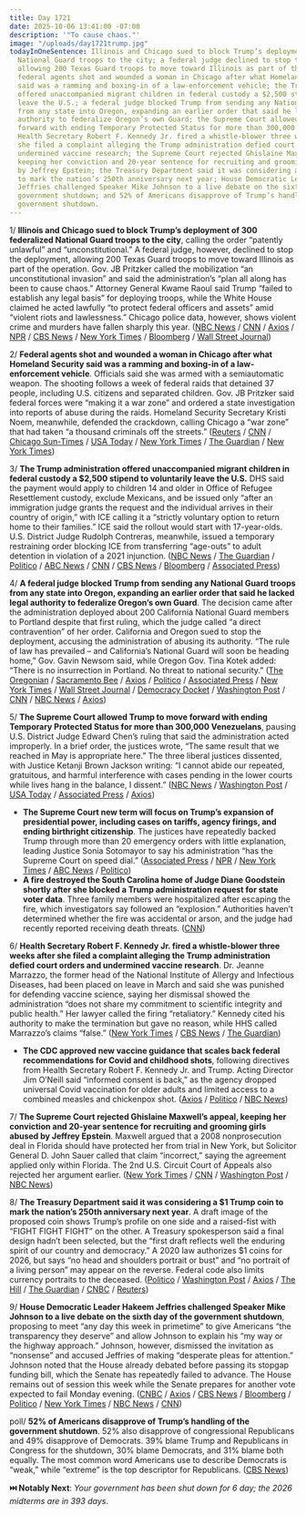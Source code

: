 ```yaml
---
title: Day 1721
date: 2025-10-06 13:41:00 -07:00
description: '"To cause chaos."'
image: "/uploads/day1721trump.jpg"
todayInOneSentence: Illinois and Chicago sued to block Trump’s deployment of 300 federalized
  National Guard troops to the city; a federal judge declined to stop the deployment,
  allowing 200 Texas Guard troops to move toward Illinois as part of the operation;
  federal agents shot and wounded a woman in Chicago after what Homeland Security
  said was a ramming and boxing-in of a law-enforcement vehicle; the Trump administration
  offered unaccompanied migrant children in federal custody a $2,500 stipend to voluntarily
  leave the U.S.; a federal judge blocked Trump from sending any National Guard troops
  from any state into Oregon, expanding an earlier order that said he lacked legal
  authority to federalize Oregon’s own Guard; the Supreme Court allowed Trump to move
  forward with ending Temporary Protected Status for more than 300,000 Venezuelans;
  Health Secretary Robert F. Kennedy Jr. fired a whistle-blower three weeks after
  she filed a complaint alleging the Trump administration defied court orders and
  undermined vaccine research; the Supreme Court rejected Ghislaine Maxwell’s appeal,
  keeping her conviction and 20-year sentence for recruiting and grooming girls abused
  by Jeffrey Epstein; the Treasury Department said it was considering a $1 Trump coin
  to mark the nation’s 250th anniversary next year; House Democratic Leader Hakeem
  Jeffries challenged Speaker Mike Johnson to a live debate on the sixth day of the
  government shutdown; and 52% of Americans disapprove of Trump’s handling of the
  government shutdown.
---
```


1/ **Illinois and Chicago sued to block Trump’s deployment of 300 federalized National Guard troops to the city**, calling the order “patently unlawful” and “unconstitutional.” A federal judge, however, declined to stop the deployment, allowing 200 Texas Guard troops to move toward Illinois as part of the operation. Gov. JB Pritzker called the mobilization “an unconstitutional invasion” and said the administration’s “plan all along has been to cause chaos.” Attorney General Kwame Raoul said Trump “failed to establish any legal basis” for deploying troops, while the White House claimed he acted lawfully “to protect federal officers and assets” amid “violent riots and lawlessness.” Chicago police data, however, shows violent crime and murders have fallen sharply this year. ([NBC News](https://www.nbcnews.com/politics/trump-administration/illinois-sues-trump-administration-national-guard-deployment-chicago-rcna235900) / [CNN](https://www.cnn.com/2025/10/06/us/illinois-national-guard-trump-lawsuit) / [Axios](https://www.axios.com/2025/10/06/trump-chicago-national-guard-lawsuit-jb-pritzker) / [NPR](https://www.npr.org/2025/10/05/nx-s1-5563170/trump-national-guard-chicago-portland-illinois-oregon-pritzker) / [CBS News](https://www.cbsnews.com/chicago/news/illinois-lawsuit-trump-national-guard-chicago/) / [New York Times](https://www.nytimes.com/live/2025/10/06/us/national-guard-trump-oregon-chicago) / [Bloomberg](https://www.bloomberg.com/news/articles/2025-10-06/illinois-sues-to-block-national-guard-deployment-to-chicago-area) / [Wall Street Journal](https://www.wsj.com/us-news/illinois-trump-chicago-national-guard-lawsuit-d91f18b6))

2/ **Federal agents shot and wounded a woman in Chicago after what Homeland Security said was a ramming and boxing-in of a law-enforcement vehicle**. Officials said she was armed with a semiautomatic weapon. The shooting follows a week of federal raids that detained 37 people, including U.S. citizens and separated children. Gov. JB Pritzker said federal forces were “making it a war zone” and ordered a state investigation into reports of abuse during the raids. Homeland Security Secretary Kristi Noem, meanwhile, defended the crackdown, calling Chicago a “war zone” that had taken “a thousand criminals off the streets.” ([Reuters](https://www.reuters.com/world/us/border-patrol-agents-shoot-woman-chicago-protesters-confront-immigration-2025-10-04/) / [CNN](https://www.cnn.com/2025/10/03/us/chicago-apartment-ice-raid) / [Chicago Sun-Times](https://chicago.suntimes.com/news/2025/10/04/shooting-involving-federal-agents-in-brighton-park-under-investigation) / [USA Today](https://www.usatoday.com/picture-gallery/news/nation/2025/10/03/ice-raid-chicago-apartment-building-aftermath-photos/86499681007/) / [New York Times](https://www.nytimes.com/2025/10/04/us/federal-agent-shooting-chicago.html) / [The Guardian](https://www.theguardian.com/us-news/2025/oct/05/trump-kristi-noem-chicago-national-guard) / [New York Times](https://www.nytimes.com/2025/10/05/us/politics/pritzker-chicago-immigration.html))

3/ **The Trump administration offered unaccompanied migrant children in federal custody a $2,500 stipend to voluntarily leave the U.S.** DHS said the payment would apply to children 14 and older in Office of Refugee Resettlement custody, exclude Mexicans, and be issued only “after an immigration judge grants the request and the individual arrives in their country of origin,” with ICE calling it a “strictly voluntary option to return home to their families.” ICE said the rollout would start with 17-year-olds. U.S. District Judge Rudolph Contreras, meanwhile, issued a temporary restraining order blocking ICE from transferring “age-outs” to adult detention in violation of a 2021 injunction. ([NBC News](https://www.nbcnews.com/news/us-news/trump-administration-offering-unaccompanied-migrant-children-2500-self-rcna235574) / [The Guardian](https://www.theguardian.com/us-news/2025/oct/04/immigrant-children-ice-detention-ruling) / [Politico](https://www.politico.com/news/2025/10/04/ice-minors-detention-deportation-00594267) / [ABC News](https://abcnews.go.com/US/dhs-offering-2500-stipend-unaccompanied-migrant-children-deport/story?id=126200603) / [CNN](https://www.cnn.com/2025/10/03/politics/unaccompanied-migrant-kids-payments) / [CBS News](https://www.cbsnews.com/news/us-immigration-migrant-teens-2500-self-deportation/) / [Bloomberg](https://www.bloomberg.com/news/articles/2025-10-03/us-to-offer-migrant-teenagers-2-500-to-voluntarily-return-home) / [Associated Press](https://apnews.com/article/ice-immigration-orr-shelters-b855b5a03a6be3ba62662a5999a5984f))

4/ **A federal judge blocked Trump from sending any National Guard troops from any state into Oregon, expanding an earlier order that said he lacked legal authority to federalize Oregon’s own Guard**. The decision came after the administration deployed about 200 California National Guard members to Portland despite that first ruling, which the judge called “a direct contravention” of her order. California and Oregon sued to stop the deployment, accusing the administration of abusing its authority. “The rule of law has prevailed – and California’s National Guard will soon be heading home,” Gov. Gavin Newsom said, while Oregon Gov. Tina Kotek added: “There is no insurrection in Portland. No threat to national security.”  ([The Oregonian](https://www.oregonlive.com/politics/2025/10/judge-issues-new-broader-order-barring-any-national-guard-from-being-relocating-to-oregon.html) / [Sacramento Bee](https://www.sacbee.com/news/politics-government/capitol-alert/article312391589.html) / [Axios](https://www.axios.com/2025/10/06/trump-sued-california-oregon-national-guard-troops) / [Politico](https://www.politico.com/news/2025/10/05/national-guard-oregon-california-rurling-00594606) / [Associated Press](https://apnews.com/article/national-guard-oregon-california-trump-newsom-3b8e12f8d2d39f195dda73dda31f1681) / [New York Times](https://www.nytimes.com/2025/10/05/us/trump-national-guard-california-oregon-newsom.html) / [Wall Street Journal](https://www.wsj.com/politics/policy/california-troops-sent-to-oregon-after-court-bars-oregon-guard-deployment-5545de00) / [Democracy Docket](https://www.democracydocket.com/news-alerts/newsom-sue-trump-california-national-guard-portland-oregon/) / [Washington Post](https://www.washingtonpost.com/nation/2025/10/05/chicago-portland-protests-trump-national-guard/) / [CNN](https://www.cnn.com/2025/10/06/us/oregon-national-guard-trump-ruling-portland-hnk) / [NBC News](https://www.nbcnews.com/politics/trump-administration/judge-temporarily-blocks-use-national-guard-portland-rcna235664) /  [Axios](https://www.axios.com/2025/10/06/trump-california-national-guard-oregon-portland-newsom))

5/ **The Supreme Court allowed Trump to move forward with ending Temporary Protected Status for more than 300,000 Venezuelans**, pausing U.S. District Judge Edward Chen’s ruling that said the administration acted improperly. In a brief order, the justices wrote, “The same result that we reached in May is appropriate here.” The three liberal justices dissented, with Justice Ketanji Brown Jackson writing: “I cannot abide our repeated, gratuitous, and harmful interference with cases pending in the lower courts while lives hang in the balance, I dissent.” ([NBC News](https://www.nbcnews.com/politics/supreme-court/supreme-court-allows-trump-revoke-tps-immigration-venezuelans-rcna234537) / [Washington Post](https://www.washingtonpost.com/politics/2025/10/03/supreme-court-temporary-protected-status/) / [USA Today](https://www.usatoday.com/story/news/politics/2025/10/03/supreme-court-trump-deportation-protections-venezuelan-migrants/86440007007/) / [Associated Press](https://apnews.com/article/supreme-court-trump-venezuela-immigrants-e0277e3b373818945f50a48bc71b8583) / [Axios](https://www.axios.com/2025/10/03/trump-venezuela-deportations-supreme-court-ruling))

* **The Supreme Court new term will focus on Trump’s expansion of presidential power, including cases on tariffs, agency firings, and ending birthright citizenship**. The justices have repeatedly backed Trump through more than 20 emergency orders with little explanation, leading Justice Sonia Sotomayor to say his administration “has the Supreme Court on speed dial.” ([Associated Press](https://apnews.com/article/supreme-court-trump-executive-power-lgbtq-voting-98285156a1279b2ff7fe15b8d96eef37) / [NPR](https://www.npr.org/2025/10/06/nx-s1-5558414/supreme-court-term-preview) / [New York Times](https://www.nytimes.com/2025/10/06/us/politics/supreme-court-presidential-power.html) / [ABC News](https://abcnews.go.com/Politics/supreme-court-returns-major-tests-ahead-trumps-presidential/story?id=126130571) / [Politico](https://www.politico.com/news/2025/10/06/john-roberts-donald-trump-supreme-court-00594600))
* **A fire destroyed the South Carolina home of Judge Diane Goodstein shortly after she blocked a Trump administration request for state voter data**. Three family members were hospitalized after escaping the fire, which investigators say followed an “explosion.” Authorities haven’t determined whether the fire was accidental or arson, and the judge had recently reported receiving death threats. ([CNN](https://www.cnn.com/2025/10/06/us/judge-diane-goodstein-home-fire-investigation))

6/ **Health Secretary Robert F. Kennedy Jr. fired a whistle-blower three weeks after she filed a complaint alleging the Trump administration defied court orders and undermined vaccine research**. Dr. Jeanne Marrazzo, the former head of the National Institute of Allergy and Infectious Diseases, had been placed on leave in March and said she was punished for defending vaccine science, saying her dismissal showed the administration “does not share my commitment to scientific integrity and public health.” Her lawyer called the firing “retaliatory.” Kennedy cited his authority to make the termination but gave no reason, while HHS called Marrazzo’s claims “false.” ([New York Times](https://www.nytimes.com/2025/10/02/health/kennedy-marrazzo-nih.html) / [CBS News](https://www.cbsnews.com/news/rfk-jr-fires-nih-vaccine-whistleblower-dr-jeanne-marrazzo/) / [The Guardian](https://www.theguardian.com/us-news/2025/oct/03/rfk-jr-jeanne-marrazzo-nih-fired))

* **The CDC approved new vaccine guidance that scales back federal recommendations for Covid and childhood shots**, following directives from Health Secretary Robert F. Kennedy Jr. and Trump. Acting Director Jim O’Neill said “informed consent is back,” as the agency dropped universal Covid vaccination for older adults and limited access to a combined measles and chickenpox shot. ([Axios](https://www.axios.com/2025/10/06/cdc-rfk-jr-vaccine-recommendations-schedule) / [Politico](https://www.politico.com/news/2025/10/06/cdc-endorses-vaccine-panel-changes-to-covid-mmrv-shot-recommendations-00594763) / [NBC News](https://www.nbcnews.com/health/health-news/cdc-signs-fall-covid-shots-may-not-easy-get-one-depending-live-rcna233418))

7/ **The Supreme Court rejected Ghislaine Maxwell’s appeal, keeping her conviction and 20-year sentence for recruiting and grooming girls abused by Jeffrey Epstein**. Maxwell argued that a 2008 nonprosecution deal in Florida should have protected her from trial in New York, but Solicitor General D. John Sauer called that claim “incorrect,” saying the agreement applied only within Florida. The 2nd U.S. Circuit Court of Appeals also rejected her argument earlier. ([New York Times](https://www.nytimes.com/2025/10/06/us/politics/supreme-court-ghislaine-maxwell-epstein-appeal.html) / [CNN](https://www.cnn.com/2025/10/06/politics/ghislaine-maxwell-supreme-court-appeal-epstein) / [Washington Post](https://www.washingtonpost.com/politics/2025/10/06/ghislaine-maxwell-appeal-epstein-supreme-court/) / [NBC News](https://www.nbcnews.com/politics/supreme-court/supreme-court-rejects-epstein-associate-ghislaine-maxwells-appeal-crim-rcna233281))

8/ **The Treasury Department said it was considering a $1 Trump coin to mark the nation’s 250th anniversary next year**. A draft image of the proposed coin shows Trump’s profile on one side and a raised-fist with “FIGHT FIGHT FIGHT” on the other. A Treasury spokesperson said a final design hadn’t been selected, but the “first draft reflects well the enduring spirit of our country and democracy.” A 2020 law authorizes $1 coins for 2026, but says “no head and shoulders portrait or bust” and “no portrait of a living person” may appear on the reverse. Federal code also limits currency portraits to the deceased. ([Politico](https://www.politico.com/news/2025/10/03/treasury-department-trump-dollar-coin-00593368) / [Washington Post](https://www.washingtonpost.com/politics/2025/10/03/trump-anniversary-coin-treasury/) / [Axios](https://www.axios.com/2025/10/03/trump-coin-dollar-treasury) / [The Hill](https://thehill.com/homenews/administration/5537555-treasury-department-trump-coin/) / [The Guardian](https://www.theguardian.com/us-news/2025/oct/03/trump-coin-treasury) / [CNBC](https://www.cnbc.com/2025/10/03/trump-face-coin-treasury-dollar.html) / [Reuters](https://www.reuters.com/world/us/us-considers-1-trump-coin-mark-250th-independence-celebrations-2025-10-03/))

9/ **House Democratic Leader Hakeem Jeffries challenged Speaker Mike Johnson to a live debate on the sixth day of the government shutdown**, proposing to meet “any day this week in primetime” to give Americans “the transparency they deserve” and allow Johnson to explain his “my way or the highway approach.” Johnson, however, dismissed the invitation as “nonsense” and accused Jeffries of making “desperate pleas for attention.” Johnson noted that the House already debated before passing its stopgap funding bill, which the Senate has repeatedly failed to advance. The House remains out of session this week while the Senate prepares for another vote expected to fail Monday evening. ([CNBC](https://www.cnbc.com/2025/10/06/government-shutdown-jeffries-johnson-debate.html) / [Axios](https://www.axios.com/2025/10/06/mike-johnson-hakeem-jeffries-shutdown-debate) / [CBS News](https://www.cbsnews.com/news/government-shutdown-mike-johnson-chuck-schumer-negotiations/) / [Bloomberg](https://www.bloomberg.com/news/articles/2025-10-06/trump-threatens-job-cuts-if-democrats-don-t-end-shutdown-monday) / [Politico](https://www.politico.com/news/2025/10/05/johnson-jeffries-shutdown-blame-00594410) / [New York Times](https://www.nytimes.com/2025/10/05/us/politics/trump-democrats-shutdown.html) / [NBC News](https://www.nbcnews.com/politics/congress/us-shutdown-enters-day-6-trump-dodges-obamacare-funds-rcna235510) / [CNN](https://www.cnn.com/politics/live-news/government-shutdown-news-10-06-25))

poll/ **52% of Americans disapprove of Trump’s handling of the government shutdown**. 52% also disapprove of congressional Republicans and 49% disapprove of Democrats. 39% blame Trump and Republicans in Congress for the shutdown, 30% blame Democrats, and 31% blame both equally. The most common word Americans use to describe Democrats is “weak,” while “extreme” is the top descriptor for Republicans. ([CBS News](https://www.cbsnews.com/news/cbs-news-poll-shutdown-trump-democrats-republicans/))

**⏭️ Notably Next**: *Your government has been shut down for 6 day; the 2026 midterms are in 393 days*. 
